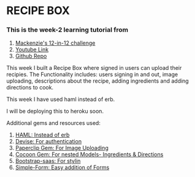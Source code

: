 # RECIPE BOX

### This is the week-2 learning tutorial from  
1. [Mackenzie's 12-in-12 challenge](https://mackenziechild.me/12-in-12/)  
2. [Youtube Link](https://www.youtube.com/watch?v=QhdzE1yNs-0&index=3&list=PL23ZvcdS3XPLNdRYB_QyomQsShx59tpc-)  
3. [Github Repo](https://github.com/mackenziechild/recipe_box)  

This week I built a Recipe Box where signed in users can upload their recipies. The Functionality includes: users signing in and out, image uploading, descriptions about the recipe, adding ingredients and adding directions to cook.

This week I have used haml instead of erb.

I will be deploying this to heroku soon.

Additional gems and resources used:  
1. [HAML: Instead of erb](https://github.com/haml/haml)  
2. [Devise: For authentication](https://github.com/plataformatec/devise)  
3. [Paperclip Gem: For Image Uploading](https://github.com/thoughtbot/paperclip)  
4. [Cocoon Gem: For nested Models- Ingredients & Directions](https://github.com/nathanvda/cocoon)  
5. [Bootstrap-saas: For stylin](https://github.com/twbs/bootstrap-sass)  
6. [Simple-Form: Easy addition of Forms](https://github.com/plataformatec/simple_form)  


